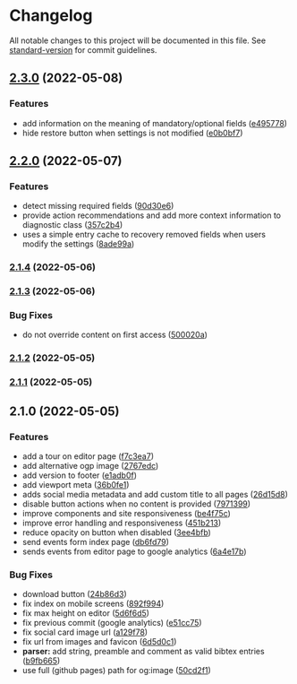 # Changelog

All notable changes to this project will be documented in this file. See [standard-version](https://github.com/conventional-changelog/standard-version) for commit guidelines.

## [2.3.0](https://github.com/hsborges/bibtex-normalizer/compare/v2.2.0...v2.3.0) (2022-05-08)


### Features

* add information on the meaning of mandatory/optional fields ([e495778](https://github.com/hsborges/bibtex-normalizer/commit/e49577810e79d1d2562746988aecade258ede8db))
* hide restore button when settings is not modified ([e0b0bf7](https://github.com/hsborges/bibtex-normalizer/commit/e0b0bf77e4fd1fb184718d8512c86ccec2b7953d))

## [2.2.0](https://github.com/hsborges/bibtex-normalizer/compare/v2.1.4...v2.2.0) (2022-05-07)


### Features

* detect missing required fields ([90d30e6](https://github.com/hsborges/bibtex-normalizer/commit/90d30e6c1cde1c73ab14693b21268f6ca55f8aca))
* provide action recommendations and add more context information to diagnostic class ([357c2b4](https://github.com/hsborges/bibtex-normalizer/commit/357c2b416de35160ce96d5f581605c52599c3930))
* uses a simple entry cache to recovery removed fields when users modify the settings ([8ade99a](https://github.com/hsborges/bibtex-normalizer/commit/8ade99afd6a28c1ec299668e8dc10e4be8b95498))

### [2.1.4](https://github.com/hsborges/bibtex-normalizer/compare/v2.1.3...v2.1.4) (2022-05-06)

### [2.1.3](https://github.com/hsborges/bibtex-normalizer/compare/v2.1.2...v2.1.3) (2022-05-06)


### Bug Fixes

* do not override content on first access ([500020a](https://github.com/hsborges/bibtex-normalizer/commit/500020a2275f811a32762ae67ca631f71cea2962))

### [2.1.2](https://github.com/hsborges/bibtex-normalizer/compare/v2.1.1...v2.1.2) (2022-05-05)

### [2.1.1](https://github.com/hsborges/bibtex-normalizer/compare/v2.1.0...v2.1.1) (2022-05-05)

## 2.1.0 (2022-05-05)


### Features

* add a tour on editor page ([f7c3ea7](https://github.com/hsborges/bibtex-normalizer/commit/f7c3ea7c743bf2323a64081e843034fa9e2ced8d))
* add alternative ogp image ([2767edc](https://github.com/hsborges/bibtex-normalizer/commit/2767edc0eb8c27a12f3617fad92b6ded7952b283))
* add version to footer ([e1adb0f](https://github.com/hsborges/bibtex-normalizer/commit/e1adb0f2b9ffbb3cd5a8a90a43dccaf1d9a062ab))
* add viewport meta ([36b0fe1](https://github.com/hsborges/bibtex-normalizer/commit/36b0fe16a57d37e96e592ac4c004169e5d9811ea))
* adds social media metadata and add custom title to all pages ([26d15d8](https://github.com/hsborges/bibtex-normalizer/commit/26d15d81d887494e5ce23062aa8b2e893639be2a))
* disable button actions when no content is provided ([7971399](https://github.com/hsborges/bibtex-normalizer/commit/7971399367374655d5a2c93503421e1658976aad))
* improve components and site responsiveness ([be4f75c](https://github.com/hsborges/bibtex-normalizer/commit/be4f75c7d72f85fdb7ec41708d69cb1b445ccfde))
* improve error handling and responsiveness ([451b213](https://github.com/hsborges/bibtex-normalizer/commit/451b2136e442a380ab47ab3c6ca04fd9397811bd))
* reduce opacity on button when disabled ([3ee4bfb](https://github.com/hsborges/bibtex-normalizer/commit/3ee4bfb269770c830cb1dc4a9de0dfdd901655a9))
* send events form index page ([db6fd79](https://github.com/hsborges/bibtex-normalizer/commit/db6fd79e923297d976979257e647da84954508b7))
* sends events from editor page to google analytics ([6a4e17b](https://github.com/hsborges/bibtex-normalizer/commit/6a4e17b66348b7a883abf4ff639570b5ff506233))


### Bug Fixes

* download button ([24b86d3](https://github.com/hsborges/bibtex-normalizer/commit/24b86d39e0940690479134b09d32e45509d62bbe))
* fix index on mobile screens ([892f994](https://github.com/hsborges/bibtex-normalizer/commit/892f994525d68be74fa205cd7d29d9f4010ea9d1))
* fix max height on editor ([5d6f6d5](https://github.com/hsborges/bibtex-normalizer/commit/5d6f6d51361679cf1d6e5245f6f160e59d48d3fb))
* fix previous commit (google analytics) ([e51cc75](https://github.com/hsborges/bibtex-normalizer/commit/e51cc7518c53b835b2415a6c8e68188cb4d7df14))
* fix social card image url ([a129f78](https://github.com/hsborges/bibtex-normalizer/commit/a129f786d8d97046da27cf10c7fa3790c1570cec))
* fix url from images and favicon ([6d5d0c1](https://github.com/hsborges/bibtex-normalizer/commit/6d5d0c1dcc0532ac34be77fcee80b0b7fda953f1))
* **parser:** add string, preamble and comment as valid bibtex entries ([b9fb665](https://github.com/hsborges/bibtex-normalizer/commit/b9fb66549f04fab5c2ab0dc88e1d650f5762b17f))
* use full (github pages) path for og:image ([50cd2f1](https://github.com/hsborges/bibtex-normalizer/commit/50cd2f13099c8614f17800d462b93ff020f71677))
